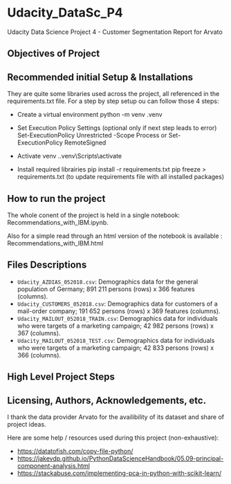 # Udacity_DataSc_P4
Udacity Data Science Project 4 - Customer Segmentation Report for Arvato

## Objectives of Project


## Recommended initial Setup & Installations

They are quite some libraries used across the project, all referenced in the requirements.txt file. For a step by step setup ou can follow those 4 steps:

- Create a virtual environment python -m venv .venv

- Set Execution Policy Settings (optional only if next step leads to error) Set-ExecutionPolicy Unrestricted -Scope Process or Set-ExecutionPolicy RemoteSigned

- Activate venv ..venv\Scripts\activate

- Install required librairies pip install -r requirements.txt pip freeze > requirements.txt (to update requirements file with all installed packages)

## How to run the project

The whole conent of the project is held in a single notebook: Recommendations_with_IBM.ipynb.

Also for a simple read through an html version of the notebook is available : Recommendations_with_IBM.html

## Files Descriptions

- `Udacity_AZDIAS_052018.csv`: Demographics data for the general population of Germany; 891 211 persons (rows) x 366 features (columns).
- `Udacity_CUSTOMERS_052018.csv`: Demographics data for customers of a mail-order company; 191 652 persons (rows) x 369 features (columns).
- `Udacity_MAILOUT_052018_TRAIN.csv`: Demographics data for individuals who were targets of a marketing campaign; 42 982 persons (rows) x 367 (columns).
- `Udacity_MAILOUT_052018_TEST.csv`: Demographics data for individuals who were targets of a marketing campaign; 42 833 persons (rows) x 366 (columns).

## High Level Project Steps


## Licensing, Authors, Acknowledgements, etc.

I thank the data provider Arvato for the availibility of its dataset and share of project ideas.

Here are some help / resources used during this project (non-exhaustive):

- https://datatofish.com/copy-file-python/
- https://jakevdp.github.io/PythonDataScienceHandbook/05.09-principal-component-analysis.html
- https://stackabuse.com/implementing-pca-in-python-with-scikit-learn/